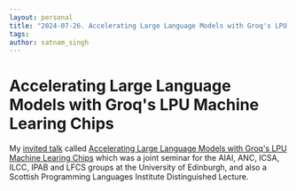 ```yaml
---
layout: personal
title: "2024-07-26. Accelerating Large Language Models with Groq's LPU Machine Learing Chips [University of Edinburgh]"
tags:
author: satnam_singh
---
```

#  Accelerating Large Language Models with Groq's LPU Machine Learing Chips
My [invited talk](https://informatics.ed.ac.uk/anc/joint-seminar-26092024) called [Accelerating Large Language Models with Groq's LPU Machine Learing Chips](https://www.youtube.com/watch?v=_VrAhB4mCfM) which was a joint seminar for the AIAI, ANC, ICSA, ILCC, IPAB and LFCS groups at the University of Edinburgh, and also a Scottish Programming Languages Institute Distinguished Lecture.